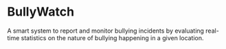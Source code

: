 # BullyWatch
A smart system to report and monitor bullying incidents by evaluating real-time statistics on the nature of bullying happening in a given location.
